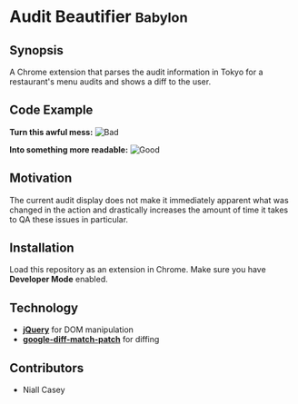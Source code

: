 # Audit Beautifier <small>Babylon</small>

## Synopsis
A Chrome extension that parses the audit information in Tokyo for a restaurant's menu audits and shows a diff to the user.

## Code Example
**Turn this awful mess:**
![Bad](http://i.imgur.com/8eSl6BM.png)

**Into something more readable:**
![Good](http://i.imgur.com/jixoQ06.png)

## Motivation
The current audit display does not make it immediately apparent what was changed in the action and drastically increases the amount of time it takes to QA these issues in particular.

## Installation
Load this repository as an extension in Chrome. Make sure you have **Developer Mode** enabled.

## Technology
* **[jQuery](https://jquery.com/)** for DOM manipulation
* **[google-diff-match-patch](https://code.google.com/p/google-diff-match-patch/)** for diffing

## Contributors
* Niall Casey
